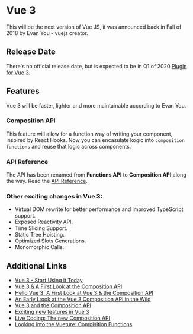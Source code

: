 # Vue 3

This will be the next version of Vue JS, it was announced back in Fall of 2018 by Evan You - vuejs creator.

## Release Date

There's no official release date, but is expected to be in Q1 of 2020
[Plugin for Vue 3](https://github.com/vuejs/vue-cli-plugin-vue-next?ref=madewithvuejs.com).

## Features

Vue 3 will be faster, lighter and more maintainable according to Evan You.

### Composition API

This feature will allow for a function way of writing your component, inspired by React Hooks.
Now you can encasulate kogic into `composition functions` and reuse that logic across components.

### API Reference

The API has been renamed from **Functions API** to **Composition API** along the way. Read the
[API Reference](https://vue-composition-api-rfc.netlify.com/api.html#setup?ref=madewithvuejs.com).

### Other exciting changes in Vue 3:

- Virtual DOM rewrite for better performance and improved TypeScript support.
- Exposed Reactivity API.
- Time Slicing Support.
- Static Tree Hoisting.
- Optimized Slots Generations.
- Monomorphic Calls.

## Additional Links

- [Vue 3 - Start Using it Today](https://www.vuemastery.com/blog/vue-3-start-using-it-today/)
- [Vue 3 & A First Look at the Composition API](https://www.youtube.com/watch?v=V-xK3sbc7xI&ref=madewithvuejs.com)
- [Hello Vue 3: A First Look at Vue 3 & the Composition API](https://www.youtube.com/watch?v=UAgO2JanN9Y&ref=madewithvuejs.com)
- [An Early L:ook at the Vue 3 Composition API in the Wild](https://css-tricks.com/an-early-look-at-the-vue-3-composition-api-in-the-wild/?ref=madewithvuejs.com)
- [Vue 3 and the Composition API](https://slides.com/hootlex/vue-3-and-the-composition-api-toronto?ref=madewithvuejs.com)
- [Exciting new features in Vue 3](https://vueschool.io/articles/vuejs-tutorials/exciting-new-features-in-vue-3/?friend=madewithvue)
- [Live Coding: The new Composition API](https://www.youtube.com/watch?v=JON6X6Wmteo&ref=madewithvuejs.com)
- [Looking into the Vueture: Compisition Functions](https://www.youtube.com/watch?v=dy_ZB1TyFx4&ref=madewithvuejs.com)
